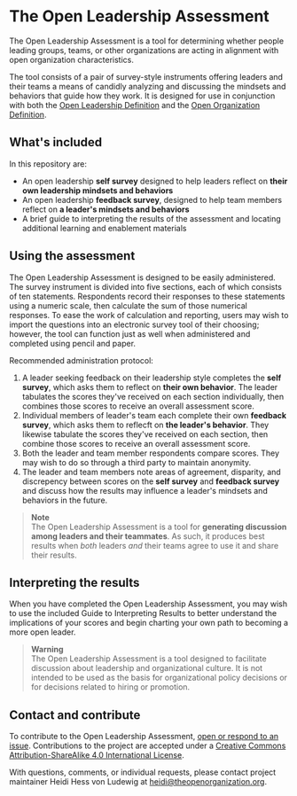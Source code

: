 # The Open Leadership Assessment

The Open Leadership Assessment is a tool for determining whether people leading groups, teams, or other organizations are acting in alignment with open organization characteristics.

The tool consists of a pair of survey-style instruments offering leaders and their teams a means of candidly analyzing and discussing the mindsets and behaviors that guide how they work. It is designed for use in conjunction with both the [Open Leadership Definition](https://theopenorganization.org/definition/open-leadership-definition/) and the [Open Organization Definition](https://theopenorganization.org/definition/open-organization-definition).

## What's included

In this repository are:

* An open leadership **self survey** designed to help leaders reflect on **their own leadership mindsets and behaviors**
* An open leadership **feedback survey**, designed to help team members reflect on **a leader's mindsets and behaviors**
* A brief guide to interpreting the results of the assessment and locating additional learning and enablement materials

## Using the assessment

The Open Leadership Assessment is designed to be easily administered. The survey instrument is divided into five sections, each of which consists of ten statements. Respondents record their responses to these statements using a numeric scale, then calculate the sum of those numerical responses. To ease the work of calculation and reporting, users may wish to import the questions into an electronic survey tool of their choosing; however, the tool can function just as well when administered and completed using pencil and paper.

Recommended administration protocol:

1. A leader seeking feedback on their leadership style completes the **self survey**, which asks them to reflect on **their own behavior**. The leader tabulates the scores they've received on each section individually, then combines those scores to receive an overall assessment score.
1. Individual members of leader's team each complete their own **feedback survey**, which asks them to reflecft on **the leader's behavior**. They likewise tabulate the scores they've received on each section, then combine those scores to receive an overall assessment score.
1. Both the leader and team member respondents compare scores. They may wish to do so through a third party to maintain anonymity.
1. The leader and team members note areas of agreement, disparity, and discrepency between scores on the **self survey** and **feedback survey** and discuss how the results may influence a leader's mindsets and behaviors in the future.

> **Note**  
> The Open Leadership Assessment is a tool for **generating discussion among leaders and their teammates**. As such, it produces best results when *both* leaders *and* their teams agree to use it and share their results.

## Interpreting the results

When you have completed the Open Leadership Assessment, you may wish to use the included Guide to Interpreting Results to better understand the implications of your scores and begin charting your own path to becoming a more open leader.

> **Warning**  
> The Open Leadership Assessment is a tool designed to facilitate discussion about leadership and organizational culture. It is not intended to be used as the basis for organizational policy decisions or for decisions related to hiring or promotion.

## Contact and contribute

To contribute to the Open Leadership Assessment, [open or respond to an issue](https://github.com/open-organization/open-leadership-assessment/issues). Contributions to the project are accepted under a [Creative Commons Attribution-ShareAlike 4.0 International License](http://creativecommons.org/licenses/by-sa/4.0/).

With questions, comments, or individual requests, please contact project maintainer Heidi Hess von Ludewig at <a href="mailto:heidi@theopenorganization.org">heidi@theopenorganization.org</a>.
